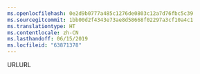 ```yaml
---
ms.openlocfilehash: 0e2d9b0777a485c1276de0803c12a7d76fbc5c39
ms.sourcegitcommit: 1bb00d2f4343e73ae8d58668f02297a3cf10a4c1
ms.translationtype: HT
ms.contentlocale: zh-CN
ms.lasthandoff: 06/15/2019
ms.locfileid: "63871378"
---
```

<span data-ttu-id="0dd82-101">URL</span><span class="sxs-lookup"><span data-stu-id="0dd82-101">URL</span></span>